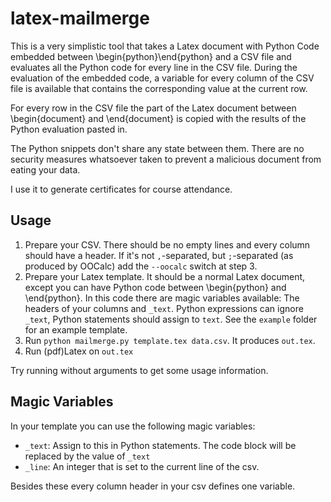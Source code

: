 latex-mailmerge
===============

This is a very simplistic tool that takes a Latex document with Python Code embedded between \begin{python}\end{python} and a CSV file and evaluates all the Python code for every line in the CSV file. During the evaluation of the embedded code, a variable for every column of the CSV file is available that contains the corresponding value at the current row.

For every row in the CSV file the part of the Latex document between \begin{document} and \end{document} is copied with the results of the Python evaluation pasted in.

The Python snippets don't share any state between them. There are no security measures whatsoever taken to prevent a malicious document from eating your data.

I use it to generate certificates for course attendance.

Usage
-----

1. Prepare your CSV. There should be no empty lines and every column should have a header. If it's not `,`-separated, but `;`-separated (as produced by OOCalc) add the `--oocalc` switch at step 3.
2. Prepare your Latex template. It should be a normal Latex document, except you can have Python code between \begin{python} and \end{python}. In this code there are magic variables available: The headers of your columns and `_text`. Python expressions can ignore `_text`, Python statements should assign to `text`. See the `example` folder for an example template.
3. Run `python mailmerge.py template.tex data.csv`. It produces `out.tex`. 
4. Run (pdf)Latex on `out.tex`

Try running without arguments to get some usage information.

Magic Variables
---------------

In your template you can use the following magic variables:

* `_text`: Assign to this in Python statements. The code block will be replaced by the value of `_text`
* `_line`: An integer that is set to the current line of the csv.

Besides these every column header in your csv defines one variable.